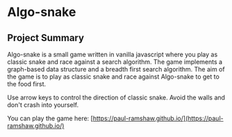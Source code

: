# Algo-snake

## Project Summary

Algo-snake is a small game written in vanilla javascript where you play as classic snake and race against a search algorithm.  The game implements a graph-based data structure and a breadth first search algorithm. The aim of the game is to play as classic snake and race against Algo-snake to get to the food first.

Use arrow keys to control the direction of classic snake. Avoid the walls and don't crash into yourself.

You can play the game here: [https://paul-ramshaw.github.io/](https://paul-ramshaw.github.io/)
